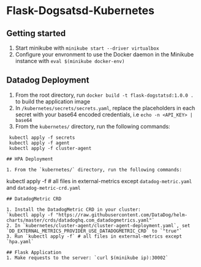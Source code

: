 # Flask-Dogsatsd-Kubernetes

## Getting started

1. Start minikube with `minikube start --driver virtualbox`
2. Configure your envronment to use the Docker daemon in the Minikube instance with `eval $(minikube docker-env)`

## Datadog Deployment

1. From the root directory, run `docker build -t flask-dogstatsd:1.0.0 .` to build the application image
2. In `/kubernetes/secrets/secrets.yaml`, replace the placeholders in each secret with your base64 encoded credentials, i.e `echo -n <API_KEY> | base64`
3. From the `kubernetes/` directory, run the following commands:
```
 kubectl apply -f secrets
 kubectl apply -f agent
 kubectl apply -f cluster-agent

## HPA Deployment

1. From the `kubernetes/` directory, run the following commands:
```
 kubectl apply -f # all files in external-metrics except `datadog-metric.yaml` and `datadog-metric-crd.yaml`
```
## DatadogMetric CRD

1. Install the DatadogMetric CRD in your cluster:
`kubectl apply -f "https://raw.githubusercontent.com/DataDog/helm-charts/master/crds/datadoghq.com_datadogmetrics.yaml"`
2. In `kubernetes/cluster-agent/cluster-agent-deployment.yaml`, set `DD_EXTERNAL_METRICS_PROVIDER_USE_DATADOGMETRIC_CRD` to `"true"`
3. Run `kubectl apply -f` # all files in external-metrics except `hpa.yaml`

## Flask Application
1. Make requests to the server: `curl $(minikube ip):30002`
